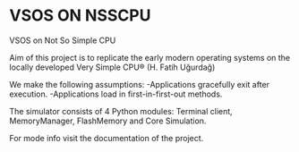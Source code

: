 # VSOS ON NSSCPU
VSOS on Not So Simple CPU

Aim of this project is to replicate the early modern operating systems on the locally developed Very Simple CPU® (H. Fatih Uğurdağ)

We make the following assumptions:
 -Applications gracefully exit after execution.
 -Applications load in first-in-first-out methods.
 
The simulator consists of 4 Python modules: Terminal client, MemoryManager, FlashMemory and Core Simulation.

For mode info visit the documentation of the project.
